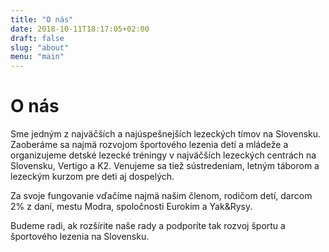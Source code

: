 ```yaml
---
title: "O nás"
date: 2018-10-11T18:17:05+02:00
draft: false 
slug: "about"
menu: "main"
---
```


# O nás

Sme jedným z najväčších a najúspešnejších lezeckých tímov na Slovensku. Zaoberáme sa najmä rozvojom športového lezenia detí a mládeže a organizujeme detské lezecké tréningy v najväčších lezeckých centrách na Slovensku, Vertigo a K2. Venujeme sa tiež sústredeniam, letným táborom a lezeckým kurzom pre deti aj dospelých.

Za svoje fungovanie vďačíme najmä našim členom, rodičom detí, darcom 2% z daní, mestu Modra, spoločnosti Eurokim a Yak&Rysy. 

Budeme radi, ak rozšírite naše rady a podporíte tak rozvoj športu a športového lezenia na Slovensku.
